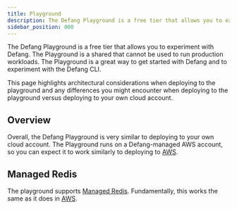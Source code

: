 ```yaml
---
title: Playground
description: The Defang Playground is a free tier that allows you to experiment with Defang.
sidebar_position: 000
---
```


The Defang Playground is a free tier that allows you to experiment with Defang. The Playground is a shared that cannot be used to run production workloads. The Playground is a great way to get started with Defang and to experiment with the Defang CLI.

This page highlights architectural considerations when deploying to the playground and any differences you might encounter when deploying to the playground versus deploying to your own cloud account.

## Overview

Overall, the Defang Playground is very similar to deploying to your own cloud account. The Playground runs on a Defang-managed AWS account, so you can expect it to work similarly to deploying to [AWS](./aws.md).

## Managed Redis

The playground supports [Managed Redis](../concepts/managed-storage.md#managed-redis). Fundamentally, this works the same as it does in [AWS](./aws.md#managed-redis).

